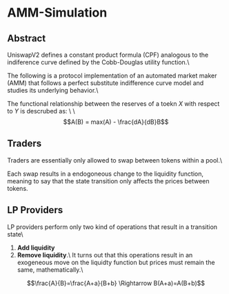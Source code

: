 # AMM-Simulation

## Abstract
UniswapV2 defines a constant product formula (CPF) analogous to the indiference curve defined by the Cobb-Douglas utility function.\\

The following is a protocol implementation of an automated market maker (AMM) that follows a perfect substitute indifference curve model and studies its underlying behavior.\\

The functional relationship between the reserves of a toekn $X$ with respect to $Y$ is descrubed as:
\ \ $$A(B) = max(A) - \frac{dA}{dB}B$$


## Traders

Traders are essentially only allowed to swap between
tokens within a pool.\\

Each swap results in a endogoneous change to the liquidity function, meaning to say that the state transition only affects the prices between tokens.

## LP Providers

LP providers perform only two kind of operations that result in a transition state\\
1) **Add liquidity**
2) **Remove liquidity**.\\
It turns out that this operations result in an exogeneous move on the liquidty function but prices must remain the same, mathematically.\\

$$\frac{A}{B}=\frac{A+a}{B+b} \Rightarrow B(A+a)=A(B+b)$$



